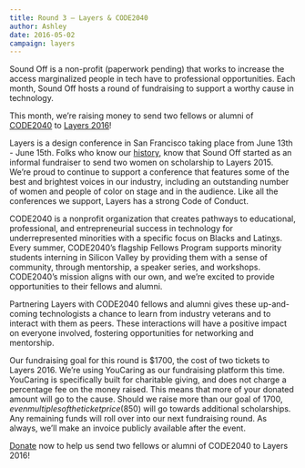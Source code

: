 ```yaml
---
title: Round 3 – Layers & CODE2040
author: Ashley
date: 2016-05-02
campaign: layers
---
```


Sound Off is a non-profit (paperwork pending) that works to increase the access marginalized people in tech have to professional opportunities. Each month, Sound Off hosts a round of fundraising to support a worthy cause in technology.

This month, we’re raising money to send two fellows or alumni of [CODE2040][code2040] to [Layers 2016][layers]!

Layers is a design conference in San Francisco taking place from June 13th - June 15th. Folks who know our [history][history], know that Sound Off started as an informal fundraiser to send two women on scholarship to Layers 2015. We’re proud to continue to support a conference that features some of the best and brightest voices in our industry, including an outstanding number of women and people of color on stage and in the audience. Like all the conferences we support, Layers has a strong Code of Conduct.

CODE2040 is a nonprofit organization that creates pathways to educational, professional, and entrepreneurial success in technology for underrepresented minorities with a specific focus on Blacks and Latin[x][x]s. Every summer, CODE2040’s flagship Fellows Program supports minority students interning in Silicon Valley by providing them with a sense of community, through mentorship, a speaker series, and workshops. CODE2040’s mission aligns with our own, and we’re excited to provide opportunities to their fellows and alumni.

Partnering Layers with CODE2040 fellows and alumni gives these up-and-coming technologists a chance to learn from industry veterans and to interact with them as peers. These interactions will have a positive impact on everyone involved, fostering opportunities for networking and mentorship.

Our fundraising goal for this round is $1700, the cost of two tickets to Layers 2016. We’re using YouCaring as our fundraising platform this time. YouCaring is specifically built for charitable giving, and does not charge a percentage fee on the money raised. This means that more of your donated amount will go to the cause. Should we raise more than our goal of $1700, even multiples of the ticket price ($850) will go towards additional scholarships. Any remaining funds will roll over into our next fundraising round. As always, we’ll make an invoice publicly available after the event.

[Donate][donate] now to help us send two fellows or alumni of CODE2040 to Layers 2016!

[x]: http://www.latina.com/lifestyle/our-issues/why-we-say-latinx-trans-gender-non-conforming-people-explain
[code2040]: http://www.code2040.org/
[layers]: http://www.bringyourlayers.com/
[history]: http://soundofftech.org/about/history/
[donate]: https://www.youcaring.com/sound-off-layers
